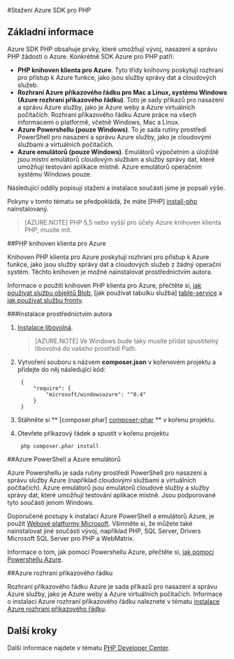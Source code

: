<properties
    pageTitle="Stažení Azure SDK pro PHP"
    description="Zjistěte, jak si stáhněte a nainstalujte Azure SDK pro PHP."
    documentationCenter="php"
    services="app-service\web"
    authors="allclark"
    manager="douge"
    editor=""/>

<tags
    ms.service="app-service-web"
    ms.workload="na"
    ms.tgt_pltfrm="na"
    ms.devlang="PHP"
    ms.topic="article"
    ms.date="06/01/2016"
    ms.author="allclark;yaqiyang"/>

#<a name="download-the-azure-sdk-for-php"></a>Stažení Azure SDK pro PHP

## <a name="overview"></a>Základní informace

Azure SDK PHP obsahuje prvky, které umožňují vývoj, nasazení a správu PHP žádosti o Azure. Konkrétně SDK Azure pro PHP patří:

* **PHP knihoven klienta pro Azure**. Tyto třídy knihovny poskytují rozhraní pro přístup k Azure funkce, jako jsou služby správy dat a cloudových služeb.  
* **Rozhraní Azure příkazového řádku pro Mac a Linux, systému Windows (Azure rozhraní příkazového řádku)**. Toto je sady příkazů pro nasazení a správu Azure služby, jako je Azure weby a Azure virtuálních počítačích. Rozhraní příkazového řádku Azure práce na všech informacemi o platformě, včetně Windows, Mac a Linux.
* **Azure Powershellu (pouze Windows)**. To je sada rutiny prostředí PowerShell pro nasazení a správu Azure služby, jako je cloudovými službami a virtuálních počítačích.
* **Azure emulátorů (pouze Windows)**. Emulátorů výpočetním a úložiště jsou místní emulátorů cloudovým službám a služby správy dat, které umožňují testování aplikace místně. Azure emulátorů operačním systému Windows pouze.

Následující oddíly popisují stažení a instalace součásti jsme je popsali výše.

Pokyny v tomto tématu se předpokládá, že máte [PHP] [ install-php] nainstalovaný.

> [AZURE.NOTE] PHP 5,5 nebo vyšší pro účely Azure knihoven klienta PHP, musíte mít.

##<a name="php-client-libraries-for-azure"></a>PHP knihoven klienta pro Azure

Knihoven PHP klienta pro Azure poskytují rozhraní pro přístup k Azure funkce, jako jsou služby správy dat a cloudových služeb z žádný operační systém. Těchto knihoven je možné nainstalovat prostřednictvím autora.

Informace o použití knihoven PHP klienta pro Azure, přečtěte si, [jak používat službu objektů Blob][blob-service], [jak používat tabulku služba] [ table-service] a [jak používat službu fronty][queue-service].

###<a name="install-via-composer"></a>Instalace prostřednictvím autora

1. [Instalace libovolná][install-git].


    > [AZURE.NOTE] Ve Windows bude taky musíte přidat spustitelný libovolná do vašeho prostředí Path.

2. Vytvoření souboru s názvem **composer.json** v kořenovém projektu a přidejte do něj následující kód:

        {
            "require": {
                "microsoft/windowsazure": "^0.4"
            }
        }

3. Stáhněte si ** [composer.phar] [ composer-phar] ** v kořenu projektu.

4. Otevřete příkazový řádek a spustit v kořenu projektu

        php composer.phar install

##<a name="azure-powershell-and-azure-emulators"></a>Azure PowerShell a Azure emulátorů

Azure Powershellu je sada rutiny prostředí PowerShell pro nasazení a správu služby Azure (například cloudovými službami a virtuálních počítačích). Azure emulátorů jsou emulátorů cloudové služby a služby správy dat, které umožňují testování aplikace místně. Jsou podporované tyto součásti jenom Windows.

Doporučené postupy k instalaci Azure PowerShell a emulátorů Azure, je použít [Webové platformy Microsoft][download-wpi]. Všimněte si, že můžete také nainstalovat jiné součásti vývoj, například PHP, SQL Server, Drivers Microsoft SQL Server pro PHP a WebMatrix.

Informace o tom, jak pomocí Powershellu Azure, přečtěte si, [jak pomocí Powershellu Azure][powershell-tools].

##<a name="azure-cli"></a>Azure rozhraní příkazového řádku

Rozhraní příkazového řádku Azure je sada příkazů pro nasazení a správu Azure služby, jako je Azure weby a Azure virtuálních počítačích. Informace o instalaci Azure rozhraní příkazového řádku naleznete v tématu [instalace Azure rozhraní příkazového řádku](xplat-cli-install.md).

## <a name="next-steps"></a>Další kroky

Další informace najdete v tématu [PHP Developer Center](/develop/php/).


[install-php]: http://www.php.net/manual/en/install.php
[composer-github]: https://github.com/composer/composer
[composer-phar]: http://getcomposer.org/composer.phar
[nodejs-org]: http://nodejs.org/
[install-node-linux]: https://github.com/joyent/node/wiki/Installing-Node.js-via-package-manager
[download-wpi]: http://go.microsoft.com/fwlink/?LinkId=253447
[mac-installer]: http://go.microsoft.com/fwlink/?LinkId=252249
[blob-service]: http://go.microsoft.com/fwlink/?LinkId=252714
[table-service]: http://go.microsoft.com/fwlink/?LinkId=252715
[queue-service]: http://go.microsoft.com/fwlink/?LinkId=252716
[azure cli]: http://go.microsoft.com/fwlink/?LinkId=252717
[powershell-tools]: http://go.microsoft.com/fwlink/?LinkId=252718
[php-sdk-github]: http://go.microsoft.com/fwlink/?LinkId=252719
[install-git]: http://git-scm.com/book/en/Getting-Started-Installing-Git
